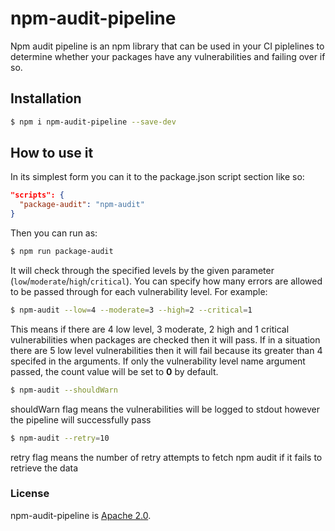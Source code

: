 # npm-audit-pipeline
Npm audit pipeline is an npm library that can be used in your CI piplelines to determine whether your packages have any vulnerabilities and failing over if so.

## Installation
```bash
$ npm i npm-audit-pipeline --save-dev
```

## How to use it
In its simplest form you can it to the package.json script section like so:

```json
"scripts": {
  "package-audit": "npm-audit"
}
```
Then you can run as:
```bash
$ npm run package-audit
```

It will check through the specified levels by the given parameter (`low`/`moderate`/`high`/`critical`).
You can specify how many errors are allowed to be passed through for each vulnerability level. 
For example:
```bash
$ npm-audit --low=4 --moderate=3 --high=2 --critical=1
```
 This means if there are 4 low level, 3 moderate, 2 high and 1 critical vulnerabilities when packages are checked then it will pass. If in a situation there are 5 low level vulnerabilities then it will fail because its greater than 4 specifed in the arguments.
 If only the vulnerability level name argument passed, the count value will be set to **0** by default.

```bash
$ npm-audit --shouldWarn 
```
 shouldWarn flag means the vulnerabilities will be logged to stdout however the pipeline will successfully pass
 
 ```bash
$ npm-audit --retry=10
 ```
 retry flag means the number of retry attempts to fetch npm audit if it fails to retrieve the data

### License

npm-audit-pipeline is [Apache 2.0](./LICENSE).
